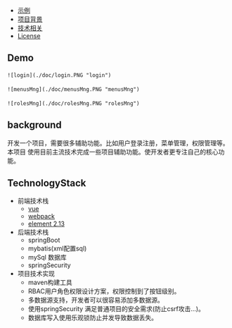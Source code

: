 - [示例](#Demo)
- [项目背景](#background)
- [技术相关](#TechnologyStack)
- [License](#license)

## Demo
    
    ![login](./doc/login.PNG "login")
    
    ![menusMng](./doc/menusMng.PNG "menusMng")
    
    ![rolesMng](./doc/rolesMng.PNG "rolesMng")

## background

开发一个项目，需要很多辅助功能。比如用户登录注册，菜单管理，权限管理等。本项目
使用目前主流技术完成一些项目辅助功能。使开发者更专注自己的核心功能。

## TechnologyStack

+ 前端技术栈
    * [vue](https://cn.vuejs.org/v2/guide/)
    * [webpack](https://www.webpackjs.com/concepts/)
    * [element 2.13](https://element.eleme.cn/2.13/#/zh-CN/component/installation)
+ 后端技术栈
    * springBoot
    * mybatis(xml配置sql)
    * mySql 数据库
    * springSecurity
+ 项目技术实现
    * maven构建工具
    * RBAC用户角色权限设计方案，权限控制到了按钮级别。
    * 多数据源支持，开发者可以很容易添加多数据源。
    * 使用springSecurity 满足普通项目的安全需求(防止csrf攻击...)。
    * 数据库写入使用乐观锁防止并发导致数据丢失。
    

    
    
